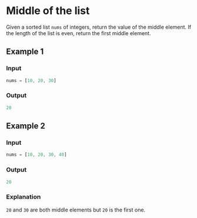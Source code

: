 # Middle of the list

Given a sorted list `nums` of integers, return the value of the middle element. If the length of the list is even, return the first middle element.

## Example 1

### Input

```javascript
nums = [10, 20, 30]
```

### Output

```javascript
20
```

## Example 2

### Input

```javascript
nums = [10, 20, 30, 40]
```

### Output

```javascript
20
```

### Explanation

`20` and `30` are both middle elements but `20` is the first one.
